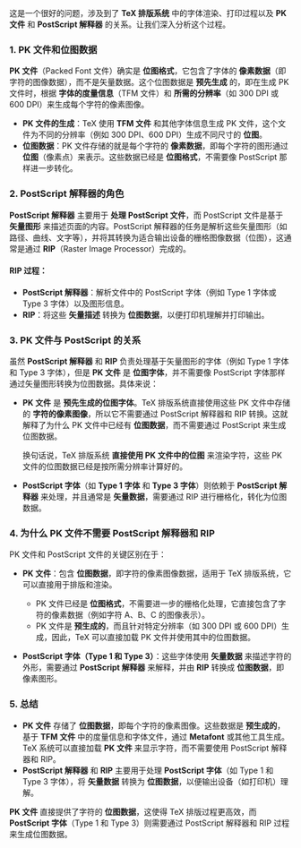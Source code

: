 这是一个很好的问题，涉及到了 **TeX 排版系统** 中的字体渲染、打印过程以及 **PK 文件** 和 **PostScript 解释器** 的关系。让我们深入分析这个过程。

### 1. **PK 文件和位图数据**

**PK 文件**（Packed Font 文件）确实是 **位图格式**，它包含了字体的 **像素数据**（即字符的图像数据），而不是矢量数据。这个位图数据是 **预先生成** 的，即在生成 PK 文件时，根据 **字体的度量信息**（TFM 文件）和 **所需的分辨率**（如 300 DPI 或 600 DPI）来生成每个字符的像素图像。

- **PK 文件的生成**：TeX 使用 **TFM 文件** 和其他字体信息生成 PK 文件，这个文件为不同的分辨率（例如 300 DPI、600 DPI）生成不同尺寸的 **位图**。
- **位图数据**：PK 文件存储的就是每个字符的 **像素数据**，即每个字符的图形通过 **位图**（像素点）来表示。这些数据已经是 **位图格式**，不需要像 PostScript 那样进一步转化。

### 2. **PostScript 解释器的角色**

**PostScript 解释器** 主要用于 **处理 PostScript 文件**，而 PostScript 文件是基于 **矢量图形** 来描述页面的内容。PostScript 解释器的任务是解析这些矢量图形（如路径、曲线、文字等），并将其转换为适合输出设备的栅格图像数据（位图），这通常是通过 **RIP**（Raster Image Processor）完成的。

#### **RIP 过程**：

- **PostScript 解释器**：解析文件中的 PostScript 字体（例如 Type 1 字体或 Type 3 字体）以及图形信息。
- **RIP**：将这些 **矢量描述** 转换为 **位图数据**，以便打印机理解并打印输出。

### 3. **PK 文件与 PostScript 的关系**

虽然 **PostScript 解释器** 和 **RIP** 负责处理基于矢量图形的字体（例如 Type 1 字体和 Type 3 字体），但是 **PK 文件** 是 **位图字体**，并不需要像 PostScript 字体那样通过矢量图形转换为位图数据。具体来说：

- **PK 文件** 是 **预先生成的位图字体**。TeX 排版系统直接使用这些 PK 文件中存储的 **字符的像素图像**，所以它不需要通过 PostScript 解释器和 RIP 转换。这就解释了为什么 PK 文件中已经有 **位图数据**，而不需要通过 PostScript 来生成位图数据。

  换句话说，TeX 排版系统 **直接使用 PK 文件中的位图** 来渲染字符，这些 PK 文件的位图数据已经是按所需分辨率计算好的。

- **PostScript 字体**（如 **Type 1 字体** 和 **Type 3 字体**）则依赖于 **PostScript 解释器** 来处理，并且通常是 **矢量数据**，需要通过 RIP 进行栅格化，转化为位图数据。

### 4. **为什么 PK 文件不需要 PostScript 解释器和 RIP**

PK 文件和 PostScript 文件的关键区别在于：

- **PK 文件**：包含 **位图数据**，即字符的像素图像数据，适用于 TeX 排版系统，它可以直接用于排版和渲染。

  - PK 文件已经是 **位图格式**，不需要进一步的栅格化处理，它直接包含了字符的像素数据（例如字符 A、B、C 的图像表示）。
  - PK 文件是 **预生成的**，而且针对特定分辨率（如 300 DPI 或 600 DPI）生成，因此，TeX 可以直接加载 PK 文件并使用其中的位图数据。

- **PostScript 字体（Type 1 和 Type 3）**：这些字体使用 **矢量数据** 来描述字符的外形，需要通过 **PostScript 解释器** 来解释，并由 **RIP** 转换成 **位图数据**，即像素图形。

### 5. **总结**

- **PK 文件** 存储了 **位图数据**，即每个字符的像素图像。这些数据是 **预生成的**，基于 **TFM 文件** 中的度量信息和字体文件，通过 **Metafont** 或其他工具生成。TeX 系统可以直接加载 **PK 文件** 来显示字符，而不需要使用 PostScript 解释器和 RIP。
- **PostScript 解释器** 和 **RIP** 主要用于处理 **PostScript 字体**（如 Type 1 和 Type 3 字体），将 **矢量数据** 转换为 **位图数据**，以便输出设备（如打印机）理解。

**PK 文件** 直接提供了字符的 **位图数据**，这使得 TeX 排版过程更高效，而 **PostScript 字体**（Type 1 和 Type 3）则需要通过 PostScript 解释器和 RIP 过程来生成位图数据。